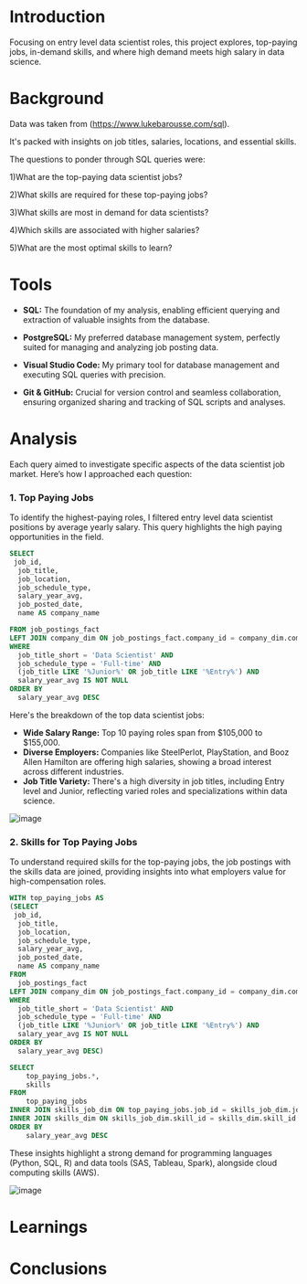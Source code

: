 # Introduction
Focusing on entry level data scientist roles, this project explores, top-paying jobs, in-demand skills, and where high demand meets high salary in data science.
# Background
Data was taken from (https://www.lukebarousse.com/sql).

It's packed with insights on job titles, salaries, locations, and essential skills.

The questions to ponder through SQL queries were:

  1)What are the top-paying data scientist jobs?

  2)What skills are required for these top-paying jobs?

  3)What skills are most in demand for data scientists?

  4)Which skills are associated with higher salaries?

  5)What are the most optimal skills to learn?

# Tools

- **SQL:** The foundation of my analysis, enabling efficient querying and extraction of valuable insights from the database.

- **PostgreSQL:** My preferred database management system, perfectly suited for managing and analyzing job posting data.

- **Visual Studio Code:** My primary tool for database management and executing SQL queries with precision.

- **Git & GitHub:** Crucial for version control and seamless collaboration, ensuring organized sharing and tracking of SQL scripts and analyses.

# Analysis
Each query aimed to investigate specific aspects of the data scientist job market. Here’s how I approached each question:

### 1. Top Paying Jobs
To identify the highest-paying roles, I filtered entry level data scientist positions by average yearly salary. This query highlights the high paying opportunities in the field.

```sql
SELECT
 job_id,
  job_title,
  job_location,
  job_schedule_type,
  salary_year_avg,
  job_posted_date,
  name AS company_name

FROM job_postings_fact
LEFT JOIN company_dim ON job_postings_fact.company_id = company_dim.company_id
WHERE 
  job_title_short = 'Data Scientist' AND
  job_schedule_type = 'Full-time' AND
  (job_title LIKE '%Junior%' OR job_title LIKE '%Entry%') AND
  salary_year_avg IS NOT NULL
ORDER BY
  salary_year_avg DESC
```

Here's the breakdown of the top data scientist jobs:

- **Wide Salary Range:** Top 10 paying roles span from $105,000 to $155,000.
- **Diverse Employers:** Companies like SteelPerlot, PlayStation, and Booz Allen Hamilton are offering high salaries, showing a broad interest across different industries.
- **Job Title Variety:** There's a high diversity in job titles, including Entry level and Junior, reflecting varied roles and specializations within data science.

![image](https://github.com/user-attachments/assets/7bfdceb6-9bf2-4a6a-98b8-0fda88e321e4)

### 2. Skills for Top Paying Jobs
To understand required skills for the top-paying jobs, the job postings with the skills data are joined, providing insights into what employers value for high-compensation roles.

```sql
WITH top_paying_jobs AS 
(SELECT
 job_id,
  job_title,
  job_location,
  job_schedule_type,
  salary_year_avg,
  job_posted_date,
  name AS company_name
FROM
  job_postings_fact
LEFT JOIN company_dim ON job_postings_fact.company_id = company_dim.company_id
WHERE 
  job_title_short = 'Data Scientist' AND
  job_schedule_type = 'Full-time' AND
  (job_title LIKE '%Junior%' OR job_title LIKE '%Entry%') AND
  salary_year_avg IS NOT NULL
ORDER BY
  salary_year_avg DESC)

SELECT
    top_paying_jobs.*,
    skills
FROM 
    top_paying_jobs
INNER JOIN skills_job_dim ON top_paying_jobs.job_id = skills_job_dim.job_id
INNER JOIN skills_dim ON skills_job_dim.skill_id = skills_dim.skill_id
ORDER BY
    salary_year_avg DESC
```
These insights highlight a strong demand for programming languages (Python, SQL, R) and data tools (SAS, Tableau, Spark), alongside cloud computing skills (AWS).

![image](https://github.com/user-attachments/assets/b9711bd7-6adb-477d-a311-87f5f02d930c)


# Learnings
# Conclusions

